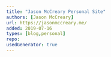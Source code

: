 ```yaml
---
title: "Jason McCreary Personal Site"
authors: [Jason McCreary]
url: https://jasonmccreary.me/
added: 2019-07-16
types: [blog,personal]
repo: 
usedGenerator: true
---
```

